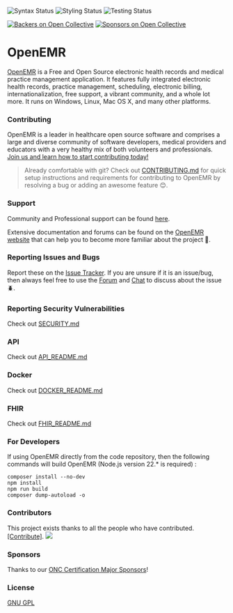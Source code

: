 ![Syntax Status](https://github.com/openemr/openemr/workflows/Syntax/badge.svg?branch=master)
![Styling Status](https://github.com/openemr/openemr/workflows/Styling/badge.svg?branch=master)
![Testing Status](https://github.com/openemr/openemr/workflows/Test/badge.svg?branch=master)

[![Backers on Open Collective](https://opencollective.com/openemr/backers/badge.svg)](#backers) [![Sponsors on Open Collective](https://opencollective.com/openemr/sponsors/badge.svg)](#sponsors)

# OpenEMR

[OpenEMR](https://open-emr.org) is a Free and Open Source electronic health records and medical practice management application. It features fully integrated electronic health records, practice management, scheduling, electronic billing, internationalization, free support, a vibrant community, and a whole lot more. It runs on Windows, Linux, Mac OS X, and many other platforms.

### Contributing

OpenEMR is a leader in healthcare open source software and comprises a large and diverse community of software developers, medical providers and educators with a very healthy mix of both volunteers and professionals. [Join us and learn how to start contributing today!](https://open-emr.org/wiki/index.php/FAQ#How_do_I_begin_to_volunteer_for_the_OpenEMR_project.3F)

> Already comfortable with git? Check out [CONTRIBUTING.md](CONTRIBUTING.md) for quick setup instructions and requirements for contributing to OpenEMR by resolving a bug or adding an awesome feature 😊.

### Support

Community and Professional support can be found [here](https://open-emr.org/wiki/index.php/OpenEMR_Support_Guide).

Extensive documentation and forums can be found on the [OpenEMR website](https://open-emr.org) that can help you to become more familiar about the project 📖.

### Reporting Issues and Bugs

Report these on the [Issue Tracker](https://github.com/openemr/openemr/issues). If you are unsure if it is an issue/bug, then always feel free to use the [Forum](https://community.open-emr.org/) and [Chat](https://www.open-emr.org/chat/) to discuss about the issue 🪲.

### Reporting Security Vulnerabilities

Check out [SECURITY.md](.github/SECURITY.md)

### API

Check out [API_README.md](API_README.md)

### Docker

Check out [DOCKER_README.md](DOCKER_README.md)

### FHIR

Check out [FHIR_README.md](FHIR_README.md)

### For Developers

If using OpenEMR directly from the code repository, then the following commands will build OpenEMR (Node.js version 22.* is required) :

```shell
composer install --no-dev
npm install
npm run build
composer dump-autoload -o
```

### Contributors

This project exists thanks to all the people who have contributed. [[Contribute]](CONTRIBUTING.md).
<a href="https://github.com/openemr/openemr/graphs/contributors"><img src="https://opencollective.com/openemr/contributors.svg?width=890" /></a>


### Sponsors

Thanks to our [ONC Certification Major Sponsors](https://www.open-emr.org/wiki/index.php/OpenEMR_Certification_Stage_III_Meaningful_Use#Major_sponsors)!


### License

[GNU GPL](LICENSE)
